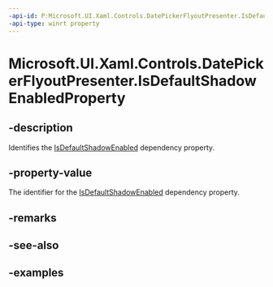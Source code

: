```yaml
---
-api-id: P:Microsoft.UI.Xaml.Controls.DatePickerFlyoutPresenter.IsDefaultShadowEnabledProperty
-api-type: winrt property
---
```


<!-- Property syntax.
public DependencyProperty IsDefaultShadowEnabledProperty { get; }
-->

# Microsoft.UI.Xaml.Controls.DatePickerFlyoutPresenter.IsDefaultShadowEnabledProperty

## -description

Identifies the [IsDefaultShadowEnabled](datepickerflyoutpresenter_isdefaultshadowenabled.md) dependency property.

## -property-value

The identifier for the [IsDefaultShadowEnabled](datepickerflyoutpresenter_isdefaultshadowenabled.md) dependency property.

## -remarks

## -see-also

## -examples


